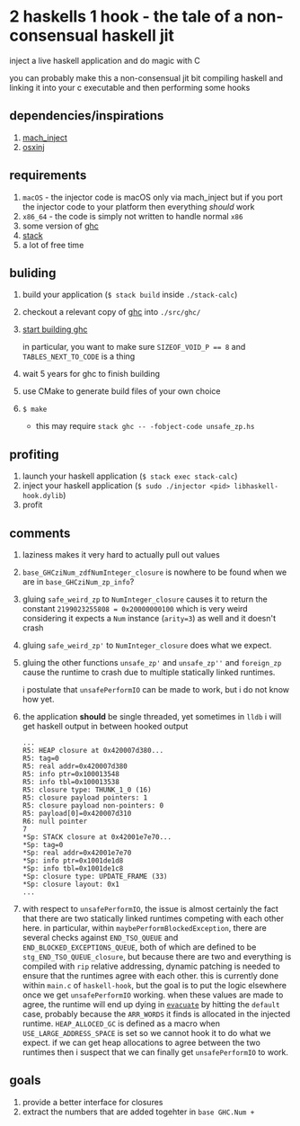 # 2 haskells 1 hook - the tale of a non-consensual haskell jit

inject a live haskell application and do magic with C

you can probably make this a non-consensual jit bit compiling haskell and
linking it into your c executable and then performing some hooks

## dependencies/inspirations

1. [mach_inject](https://github.com/rentzsch/mach_inject)
2. [osxinj](https://github.com/scen/osxinj)

## requirements

1. `macOS` - the injector code is macOS only via mach_inject but if you port the
   injector code to your platform then everything *should* work
2. `x86_64` - the code is simply not written to handle normal `x86`
3. some version of [ghc](https://www.haskell.org/ghc/)
4. [stack](https://www.stackage.org/)
5. a lot of free time

## buliding

1. build your application (`$ stack build` inside `./stack-calc`)
2. checkout a relevant copy of [ghc](http://git.haskell.org/ghc.git) into
   `./src/ghc/`
3. [start building ghc](https://ghc.haskell.org/trac/ghc/wiki/Building)

   in particular, you want to make sure `SIZEOF_VOID_P == 8` and
   `TABLES_NEXT_TO_CODE` is a thing
4. wait 5 years for ghc to finish building
5. use CMake to generate build files of your own choice
6. `$ make`
   * this may require `stack ghc -- -fobject-code unsafe_zp.hs`

## profiting
1. launch your haskell application (`$ stack exec stack-calc`)
2. inject your haskell application (`$ sudo ./injector <pid>
   libhaskell-hook.dylib`)
3. profit

## comments
1. laziness makes it very hard to actually pull out values
2. `base_GHCziNum_zdfNumInteger_closure` is nowhere to be found when we are in
   `base_GHCziNum_zp_info`?
3. gluing `safe_weird_zp` to `NumInteger_closure` causes it to return the
   constant `2199023255808 = 0x20000000100` which is very weird considering it
   expects a `Num` instance (`arity=3`) as well and it doesn't crash
4. gluing `safe_weird_zp'` to `NumInteger_closure` does what we expect.
5. gluing the other functions `unsafe_zp'` and `unsafe_zp''` and `foreign_zp`
   cause the runtime to crash due to multiple statically linked runtimes.

   i postulate that `unsafePerformIO` can be made to work, but i do not know
   how yet.
6. the application **should** be single threaded, yet sometimes in `lldb` i
   will get haskell output in between hooked output

       ...
       R5: HEAP closure at 0x420007d380...
       R5: tag=0
       R5: real addr=0x420007d380
       R5: info ptr=0x100013548
       R5: info tbl=0x100013538
       R5: closure type: THUNK_1_0 (16)
       R5: closure payload pointers: 1
       R5: closure payload non-pointers: 0
       R5: payload[0]=0x420007d310
       R6: null pointer
       7
       *Sp: STACK closure at 0x42001e7e70...
       *Sp: tag=0
       *Sp: real addr=0x42001e7e70
       *Sp: info ptr=0x1001de1d8
       *Sp: info tbl=0x1001de1c8
       *Sp: closure type: UPDATE_FRAME (33)
       *Sp: closure layout: 0x1
       ...
7. with respect to `unsafePerformIO`, the issue is almost certainly the fact
   that there are two statically linked runtimes competing with each other here.
   in particular, within `maybePerformBlockedException`, there are several
   checks against `END_TSO_QUEUE` and `END_BLOCKED_EXCEPTIONS_QUEUE`, both of
   which are defined to be `stg_END_TSO_QUEUE_closure`, but because there are
   two and everything is compiled with `rip` relative addressing, dynamic
   patching is needed to ensure that the runtimes agree with each other. this
   is currently done within `main.c` of `haskell-hook`, but the goal is to put
   the logic elsewhere once we get `unsafePerformIO` working. when these values
   are made to agree, the runtime will end up dying in
   [`evacuate`](https://github.com/ghc/ghc/blob/ghc-8.4/rts/sm/Evac.c#L518) by
   hitting the `default` case, probably because the `ARR_WORDS` it finds is
   allocated in the injected runtime. `HEAP_ALLOCED_GC` is defined as a macro
   when `USE_LARGE_ADDRESS_SPACE` is set so we cannot hook it to do what we
   expect. if we can get heap allocations to agree between the two runtimes
   then i suspect that we can finally get `unsafePerformIO` to work.

## goals

1. provide a better interface for closures
2. extract the numbers that are added togehter in `base GHC.Num +`
